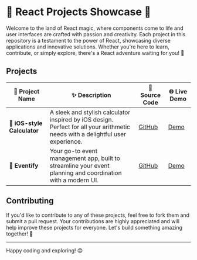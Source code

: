 # 🎨 React Projects Showcase 🌈

Welcome to the land of React magic, where components come to life and user interfaces are crafted with passion and creativity. Each project in this repository is a testament to the power of React, showcasing diverse applications and innovative solutions. Whether you're here to learn, contribute, or simply explore, there's a React adventure waiting for you! 🚀

## Projects

| 🌟 Project Name | ✨ Description | 🔗 Source Code | 🌐 Live Demo |
|-----------------|----------------|----------------|--------------|
| 🧮 **iOS-style Calculator** | A sleek and stylish calculator inspired by iOS design. Perfect for all your arithmetic needs with a delightful user experience. | [GitHub](https://github.com/Yumna0019/Calculator) | [Demo](#) |
| 📅 **Eventify** | Your go-to event management app, built to streamline your event planning and coordination with a modern UI. | [GitHub](#) | [Demo](#) |


## Contributing

If you'd like to contribute to any of these projects, feel free to fork them and submit a pull request. Your contributions are highly appreciated and will help improve these projects for everyone. Let's build something amazing together! 🚀

---
Happy coding and exploring! 😊

